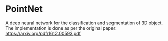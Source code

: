 # PointNet
A deep neural network for the classification and segmentation of 3D object. The implementation is done as per the original paper:
https://arxiv.org/pdf/1612.00593.pdf


